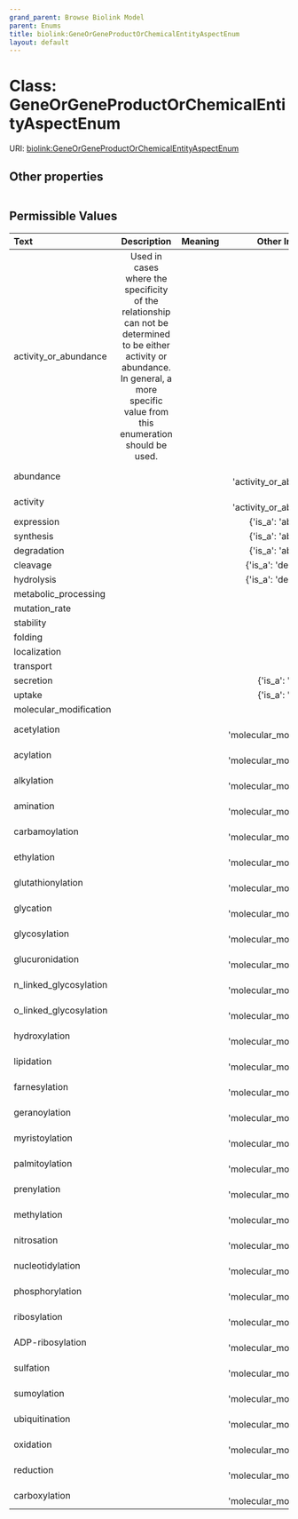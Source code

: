 ```yaml
---
grand_parent: Browse Biolink Model
parent: Enums
title: biolink:GeneOrGeneProductOrChemicalEntityAspectEnum
layout: default
---
```


# Class: GeneOrGeneProductOrChemicalEntityAspectEnum




URI: [biolink:GeneOrGeneProductOrChemicalEntityAspectEnum](https://w3id.org/biolink/vocab/GeneOrGeneProductOrChemicalEntityAspectEnum)


## Other properties

|  |  |  |
| --- | --- | --- |

## Permissible Values

| Text | Description | Meaning | Other Information |
| :--- | :---: | :---: | ---: |
| activity_or_abundance | Used in cases where the specificity of the relationship can not be determined to be either activity  or abundance.  In general, a more specific value from this enumeration should be used. |  |  |
| abundance |  |  | {'is_a': 'activity_or_abundance'} |
| activity |  |  | {'is_a': 'activity_or_abundance'} |
| expression |  |  | {'is_a': 'abundance'} |
| synthesis |  |  | {'is_a': 'abundance'} |
| degradation |  |  | {'is_a': 'abundance'} |
| cleavage |  |  | {'is_a': 'degradation'} |
| hydrolysis |  |  | {'is_a': 'degradation'} |
| metabolic_processing |  |  |  |
| mutation_rate |  |  |  |
| stability |  |  |  |
| folding |  |  |  |
| localization |  |  |  |
| transport |  |  |  |
| secretion |  |  | {'is_a': 'transport'} |
| uptake |  |  | {'is_a': 'transport'} |
| molecular_modification |  |  |  |
| acetylation |  |  | {'is_a': 'molecular_modification'} |
| acylation |  |  | {'is_a': 'molecular_modification'} |
| alkylation |  |  | {'is_a': 'molecular_modification'} |
| amination |  |  | {'is_a': 'molecular_modification'} |
| carbamoylation |  |  | {'is_a': 'molecular_modification'} |
| ethylation |  |  | {'is_a': 'molecular_modification'} |
| glutathionylation |  |  | {'is_a': 'molecular_modification'} |
| glycation |  |  | {'is_a': 'molecular_modification'} |
| glycosylation |  |  | {'is_a': 'molecular_modification'} |
| glucuronidation |  |  | {'is_a': 'molecular_modification'} |
| n_linked_glycosylation |  |  | {'is_a': 'molecular_modification'} |
| o_linked_glycosylation |  |  | {'is_a': 'molecular_modification'} |
| hydroxylation |  |  | {'is_a': 'molecular_modification'} |
| lipidation |  |  | {'is_a': 'molecular_modification'} |
| farnesylation |  |  | {'is_a': 'molecular_modification'} |
| geranoylation |  |  | {'is_a': 'molecular_modification'} |
| myristoylation |  |  | {'is_a': 'molecular_modification'} |
| palmitoylation |  |  | {'is_a': 'molecular_modification'} |
| prenylation |  |  | {'is_a': 'molecular_modification'} |
| methylation |  |  | {'is_a': 'molecular_modification'} |
| nitrosation |  |  | {'is_a': 'molecular_modification'} |
| nucleotidylation |  |  | {'is_a': 'molecular_modification'} |
| phosphorylation |  |  | {'is_a': 'molecular_modification'} |
| ribosylation |  |  | {'is_a': 'molecular_modification'} |
| ADP-ribosylation |  |  | {'is_a': 'molecular_modification'} |
| sulfation |  |  | {'is_a': 'molecular_modification'} |
| sumoylation |  |  | {'is_a': 'molecular_modification'} |
| ubiquitination |  |  | {'is_a': 'molecular_modification'} |
| oxidation |  |  | {'is_a': 'molecular_modification'} |
| reduction |  |  | {'is_a': 'molecular_modification'} |
| carboxylation |  |  | {'is_a': 'molecular_modification'} |

